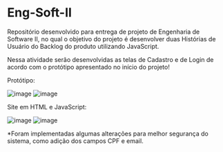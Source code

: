 # Eng-Soft-II

Repositório desenvolvido para entrega de projeto de Engenharia de Software II, no qual o objetivo do projeto é desenvolver duas Histórias de Usuário do Backlog do produto utilizando JavaScript. 

Nessa atividade serão desenvolvidas as telas de Cadastro e de Login de acordo com o protótipo apresentado no início do projeto!

Protótipo:

![image](https://github.com/erickhoawata/Eng-Soft-II/assets/126245787/d4a1ad9a-d3a9-4f28-8def-26de252f4da7)
![image](https://github.com/erickhoawata/Eng-Soft-II/assets/126245787/857de717-1234-4524-a9d2-1e1f67b91db0)


Site em HTML e JavaScript:

![image](https://github.com/erickhoawata/Eng-Soft-II/assets/126245787/7d8d7487-5590-498a-8a6d-d591434350e2)
![image](https://github.com/erickhoawata/Eng-Soft-II/assets/126245787/b551f98b-313c-46b1-ad8a-e505f97f3502)

*Foram implementadas algumas alterações para melhor segurança do sistema, como adição dos campos CPF e email.
